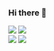 ### Hi there 👋


<img src="https://img.shields.io/badge/Java-007396?style=flat-square&logo=Android&logoColor=white"/> <img src="https://img.shields.io/badge/Android-3DDC84?style=flat-square&logo=Android&logoColor=white"/>  
<img src="https://img.shields.io/badge/Android-3DDC84?style=flat-square&logo=Android&logoColor=white"/>
<img src="https://img.shields.io/badge/Android-3DDC84?style=flat-square&logo=Android&logoColor=white"/>
